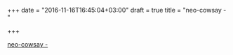 +++
date = "2016-11-16T16:45:04+03:00"
draft = true
title = "neo-cowsay - "

+++

<p><a href="https://t.co/Mu1B67DnJO">neo-cowsay - 
